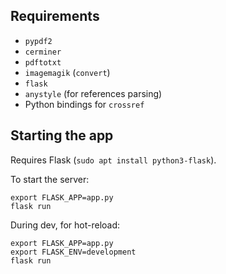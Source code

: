 Requirements
------------

- `pypdf2`
- `cerminer`
- `pdftotxt`
- `imagemagik` (`convert`)
- `flask`
- `anystyle` (for references parsing)
- Python bindings for `crossref`


Starting the app
----------------





Requires Flask (`sudo apt install python3-flask`).

To start the server:

```
export FLASK_APP=app.py
flask run
```

During dev, for hot-reload:

```
export FLASK_APP=app.py
export FLASK_ENV=development
flask run
```

